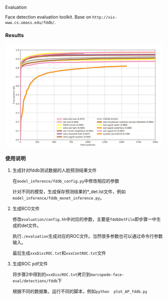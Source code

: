 Evaluation

Face detection evaluation toolkit.
Base on `http://vis-www.cs.umass.edu/fddb/`.

### Results
![](https://github.com/ZhouKai90/Evaluation/blob/master/result.jpg)



### 使用说明

1. 生成针对fddb测试数据的人脸预测结果文件

   在`model_inference/fddb_config.py`中修改相应的参数

   针对不同的模型，生成保存预测结果的*_det.lst文件，例如`model_inference/fddb_mxnet_inference.py`。

2. 生成RCO文件

   修改`evaluation/config.hh`中对应的参数，主要是`fddbDetFile`即步骤一中生成的det文件。

   执行`./evaluation`生成对应的ROC文件。当然很多参数也可以通过命令行参数输入。

   最后生成`xxxDiscROC.txt`和`xxxContROC.txt`文件

3. 生成ROC pdf文件

   将步骤2中得到的`xxxDiscROC.txt`拷贝到`marcopede-face-eval/detections/fddb`下

   根据不同的数据集，运行不同的脚本，例如`python  plot_AP_fddb.py`

   